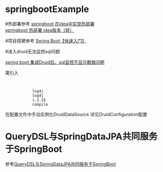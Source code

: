# springbootExample

#热部署参考
[springboot 在idea中实现热部署](https://blog.csdn.net/xusheng_Mr/article/details/78771746)
[springboot 热部署 idea版本（转）](https://www.cnblogs.com/a8457013/p/8065827.html)

#项目搭建参考
[Spring Boot【快速入门】](https://www.cnblogs.com/wmyskxz/p/9010832.html)

#进入druid无法监控sql问题

[spring boot 集成Druid后，sql监控不显示数据问题](https://blog.csdn.net/laozhong110/article/details/78980700)

需引入

<code>
 <dependency>
 			<groupId>log4j</groupId>
 			<artifactId>log4j</artifactId>
 			<version>1.2.16</version>
 			<scope>compile</scope>
 		</dependency>       
</code>
在配置文件中手动实例化DruidDataSource
详见DruidConfiguration配置

# QueryDSL与SpringDataJPA共同服务于SpringBoot
参考[QueryDSL与SpringDataJPA共同服务于SpringBoot](https://www.jianshu.com/p/7379173e1970)
